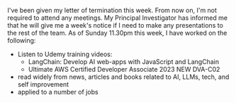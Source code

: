 I've been given my letter of termination this week.  From now on, I'm not required to attend any meetings.  My Principal Investigator has informed me that he will give me a week's notice if I need to make any presentations to the rest of the team.  As of Sunday 11.30pm this week, I have worked on the following:
- Listen to Udemy training videos:
    - LangChain: Develop AI web-apps with JavaScript and LangChain
    - Ultimate AWS Certified Developer Associate 2023 NEW DVA-C02
- read widely from news, articles and books related to AI, LLMs, tech, and self improvement
- applied to a number of jobs
